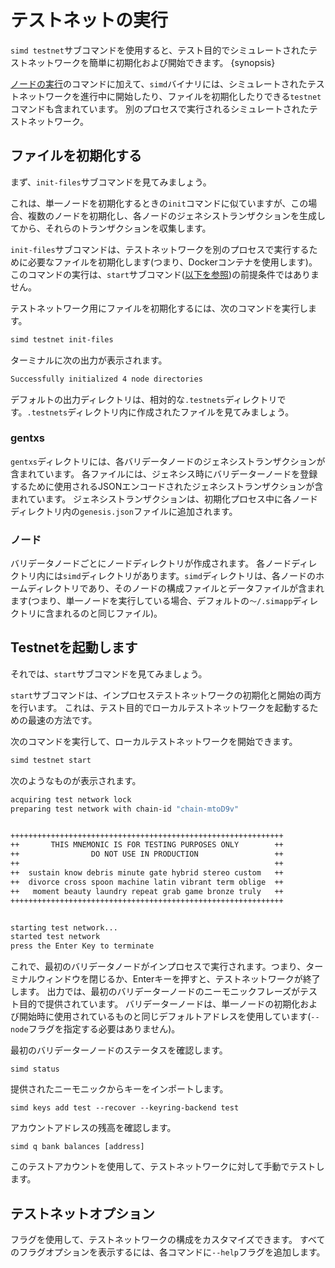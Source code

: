# テストネットの実行

`simd testnet`サブコマンドを使用すると、テスト目的でシミュレートされたテストネットワークを簡単に初期化および開始できます。 {synopsis}

[ノードの実行](./run-node.html)のコマンドに加えて、`simd`バイナリには、シミュレートされたテストネットワークを進行中に開始したり、ファイルを初期化したりできる`testnet`コマンドも含まれています。 別のプロセスで実行されるシミュレートされたテストネットワーク。

## ファイルを初期化する

まず、`init-files`サブコマンドを見てみましょう。

これは、単一ノードを初期化するときの`init`コマンドに似ていますが、この場合、複数のノードを初期化し、各ノードのジェネシストランザクションを生成してから、それらのトランザクションを収集します。

`init-files`サブコマンドは、テストネットワークを別のプロセスで実行するために必要なファイルを初期化します(つまり、Dockerコンテナを使用します)。 このコマンドの実行は、`start`サブコマンド([以下を参照](#start-testnet))の前提条件ではありません。

テストネットワーク用にファイルを初期化するには、次のコマンドを実行します。

```bash
simd testnet init-files
```

ターミナルに次の出力が表示されます。

```bash
Successfully initialized 4 node directories
```

デフォルトの出力ディレクトリは、相対的な`.testnets`ディレクトリです。`.testnets`ディレクトリ内に作成されたファイルを見てみましょう。

### gentxs

`gentxs`ディレクトリには、各バリデータノードのジェネシストランザクションが含まれています。 各ファイルには、ジェネシス時にバリデーターノードを登録するために使用されるJSONエンコードされたジェネシストランザクションが含まれています。 ジェネシストランザクションは、初期化プロセス中に各ノードディレクトリ内の`genesis.json`ファイルに追加されます。

### ノード

バリデータノードごとにノードディレクトリが作成されます。 各ノードディレクトリ内には`simd`ディレクトリがあります。`simd`ディレクトリは、各ノードのホームディレクトリであり、そのノードの構成ファイルとデータファイルが含まれます(つまり、単一ノードを実行している場合、デフォルトの`〜/.simapp`ディレクトリに含まれるのと同じファイル)。

## Testnetを起動します

それでは、`start`サブコマンドを見てみましょう。

`start`サブコマンドは、インプロセステストネットワークの初期化と開始の両方を行います。 これは、テスト目的でローカルテストネットワークを起動するための最速の方法です。

次のコマンドを実行して、ローカルテストネットワークを開始できます。

```bash
simd testnet start
```

次のようなものが表示されます。

```bash
acquiring test network lock
preparing test network with chain-id "chain-mtoD9v"


+++++++++++++++++++++++++++++++++++++++++++++++++++++++++++++
++       THIS MNEMONIC IS FOR TESTING PURPOSES ONLY        ++
++                DO NOT USE IN PRODUCTION                 ++
++                                                         ++
++  sustain know debris minute gate hybrid stereo custom   ++
++  divorce cross spoon machine latin vibrant term oblige  ++
++   moment beauty laundry repeat grab game bronze truly   ++
+++++++++++++++++++++++++++++++++++++++++++++++++++++++++++++


starting test network...
started test network
press the Enter Key to terminate
```

これで、最初のバリデータノードがインプロセスで実行されます。つまり、ターミナルウィンドウを閉じるか、Enterキーを押すと、テストネットワークが終了します。 出力では、最初のバリデーターノードのニーモニックフレーズがテスト目的で提供されています。 バリデーターノードは、単一ノードの初期化および開始時に使用されているものと同じデフォルトアドレスを使用しています(`--node`フラグを指定する必要はありません)。

最初のバリデーターノードのステータスを確認します。

```
simd status
```

提供されたニーモニックからキーをインポートします。

```
simd keys add test --recover --keyring-backend test
```

アカウントアドレスの残高を確認します。

```
simd q bank balances [address]
```

このテストアカウントを使用して、テストネットワークに対して手動でテストします。

## テストネットオプション

フラグを使用して、テストネットワークの構成をカスタマイズできます。 すべてのフラグオプションを表示するには、各コマンドに`--help`フラグを追加します。
